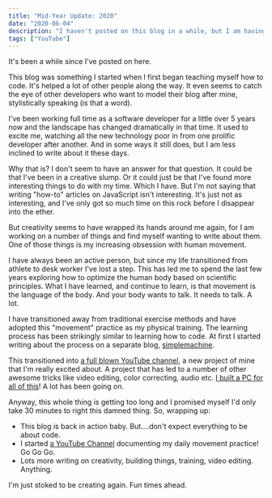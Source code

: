 ```yaml
---
title: "Mid-Year Update: 2020"
date: "2020-06-04"
description: "I haven't posted on this blog in a while, but I am having a spark of creativity as of light, and I can't bottle these moments so I must write them down. Here is a quick update on what's been going on and the what's to come."
tags: ["YouTube"]
---
```


It's been a while since I've posted on here. 

This blog was something I started when I first began teaching myself how to code. It's helped a lot of other people along the way. It even seems to catch the eye of other developers who want to model their blog after mine, stylistically speaking (is that a word).

I've been working full time as a software developer for a little over 5 years now and the landscape has changed dramatically in that time. It used to excite me, watching all the new technology poor in from one prolific developer after another. And in some ways it still does, but I am less inclined to write about it these days. 

Why that is? I don't seem to have an answer for that question. It could be that I've been in a creative slump. Or it could just be that I've found more interesting things to do with my time. Which I have. But I'm not saying that writing "how-to" articles on JavaScript isn't interesting. It's just not as interesting, and I've only got so much time on this rock before I disappear into the ether. 

But creativity seems to have wrapped its hands around me again, for I am working on a number of things and find myself wanting to write about them. One of those things is my increasing obsession with human movement.

I have always been an active person, but since my life transitioned from athlete to desk worker I've lost a step. This has led me to spend the last few years exploring how to optimize the human body based on scientific principles. What I have learned, and continue to learn, is that movement is the language of the body. And your body wants to talk. It needs to talk. A lot.  

I have transitioned away from traditional exercise methods and have adopted this "movement" practice as my physical training. The learning process has been strikingly similar to learning how to code. At first I started writing about the process on a separate blog, [simplemachine](https://simplemachine.blog/). 

This transitioned into [a full blown YouTube channel](https://www.youtube.com/channel/UCQPW7EPRHF4Eb1Ei9I5Gf6A), a new project of mine that I'm really excited about. A project that has led to a number of other awesome tricks like video editing, color correcting, audio etc. [I built a PC for all of this](https://twitter.com/jakewies/status/1185281523861393413)! A lot has been going on.

Anyway, this whole thing is getting too long and I promised myself I'd only take 30 minutes to right this damned thing. So, wrapping up:

- This blog is back in action baby. But....don't expect everything to be about code. 
- I started [a YouTube Channel](https://www.youtube.com/channel/UCQPW7EPRHF4Eb1Ei9I5Gf6A) documenting my daily movement practice! Go Go Go.
- Lots more writing on creativity, building things, training, video editing. Anything.

I'm just stoked to be creating again. Fun times ahead.
